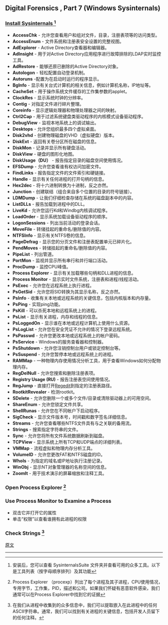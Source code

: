 ## Digital Forensics  , Part 7 (Windows Sysinternals)

### [Install Sysinternals ](https://technet.microsoft.com/en-us/sysinternals/bb842062.aspx) [^1]

- **AccessChk** - 允许您查看用户和组对文件，目录，注册表项等的访问类型。
- **AccessEnum** - 文件系统和注册表安全设置的完整视图。
- **AdExplorer** - Active Directory查看器和编辑器。
- **AdInsight** - 用于对Active Directory应用程序进行故障排除的LDAP实时监控工具。
- **AdRestore** - 能够还原已删除的Active Directory对象。
- **Autologon** - 轻松配置自动登录机制。
- **Autoruns** -配置为在启动时运行的程序显示。
- **BgInfo** - 显示有关台式计算机的相关信息，例如计算机名称，IP地址等。
- **CacheSet** - 用于操作系统文件缓存的工作集参数的applet。
- **ClockRes** - 显示系统时钟的分辨率。
- **Contig** - 对指定文件进行碎片整理。
- **Coreinfo** - 显示逻辑处理器和物理处理器之间的映射。
- **Ctrl2Cap** - 用于过滤系统键盘类驱动程序的内核模式设备驱动程序。
- **DebugView** - 监视本地系统上的调试输出。
- **Desktops** - 允许您组织最多四个虚拟桌面。
- **Disk2vhd** - 创建物理磁盘的VHD（虚拟硬盘）版本。
- **DiskExt** - 返回有关卷分区所在磁盘的信息。
- **DiskMon** - 记录并显示所有硬盘活动。
- **DiskView** - 硬盘的图形化地图。
- **DiskUsage（DU）** - 报告指定目录的磁盘空间使用情况。
- **EFSDump** - 允许您查看谁有权访问加密文件。
- **FindLinks** - 报告指定文件的文件索引和硬链接。
- **Handle** - 显示有关任何进程的打开句柄的信息。
- **Hex2dec** - 将十六进制转换为十进制，反之亦然。
- **Junction** - 创建联结（组合来自多个位置的目录的符号链接）。
- **LDMDump** - 让我们仔细检查存储在系统的磁盘副本中的内容。
- **ListDLLs** - 报告加载到进程中的DLL。
- **LiveKd** - 允许您运行Kd和Windbg内核调试程序。
- **LoadOrder** - 显示系统加载设备驱动程序的顺序。
- **LogonSessions** - 列出当前活动的登录会话。
- **MoveFile** - 转储挂起的重命名/删除值的内容。
- **NTFSInfo** - 显示有关NTFS卷的信息。
- **PageDefrag** - 显示您的分页文件和注册表配置单元已碎片化。
- **PendMoves** - 转储挂起的重命名/删除值的内容。
- **PipeList** - 列出管道。
- **PortMon** - 监视并显示所有串行和并行端口活动。
- **ProcDump** - 监控CPU峰值。
- **Process Explorer** - 显示有关加载哪些句柄和DLL进程的信息。
- **Process Monitor** - 显示实时文件系统，注册表和进程/线程活动。
- **PsExec** - 允许您在远程系统上执行进程。
- **PsGetSid** - 允许您将SID转换为其显示名称，反之亦然。
- **PsInfo** - 收集有关本地或远程系统的关键信息，包括内核版本和内存量。
- **PsPing** - 实现ping功能。
- **PsKill** - 可以杀死本地和远程系统上的进程。
- **PsList** - 显示有关进程，内存和线程的信息。
- **PsLoggedOn** - 显示谁在本地或远程计算机上使用什么资源。
- **PsLogList** - 允许您在安全凭证不允许的情况下登录远程系统。
- **PsPasswd** - 允许您更改本地或远程系统上的帐户密码。
- **PsService** - Windows的服务查看器和控制器。
- **PsShutdown** - 允许您注销控制台用户或锁定控制台等。
- **PsSuspend** - 允许您暂停本地或远程系统上的进程。
- **RAMMap** - 一种物理内存使用情况分析工具，用于查看Windows如何分配物理内存。
- **RegDelNull** - 允许您搜索和删除注册表项。
- **Registry Usage (RU)** - 报告注册表空间使用情况。
- **RegJump** - 直接打开[Regedit](https://null-byte.wonderhowto.com/how-to/hack-like-pro-digital-forensics-for-aspiring-hacker-part-5-windows-registry-forensics-0160561/)到指定的注册表路径。
- **RootkitRevealer** - 检测rootkit。
- **SDelete** - 允许您删除一个或多个文件/目录或清除驱动器上的可用空间。
- **ShareEnum** - 允许您锁定文件共享。
- **ShellRunas** - 允许您在不同帐户下启动程序。
- **SigCheck** - 显示文件版本号，时间戳和数字签名详细信息。
- **Streams** - 允许您查看哪些NTFS文件具有与之关联的备用流。
- **Strings** - 搜索指定字符串的文件。
- **Sync** - 允许您将所有文件系统数据刷新到磁盘。
- **TCPView** - 显示系统上所有TCP和UDP端点的详细列表。
- **VMMap** - 流程虚拟和物理内存分析工具。
- **VolumeID** - 允许您更改FAT和NTFS磁盘的ID。
- **WhoIs** - 为指定的域名或IP地址执行注册记录。
- **WinObj** - 显示NT对象管理器的名称空间的信息。
- **ZoomIt** - 用于技术演示的屏幕缩放和注释工具。

### Open Process Explorer  [^2]

### Use Process Monitor to Examine a Process

- 双击它并打开它的属性
- 单击“权限”以查看谁拥有此进程的权限

### Check Strings [^3]



[原文](https://null-byte.wonderhowto.com/how-to/hack-like-pro-digital-forensics-for-aspiring-hacker-part-7-windows-sysinternals-0162080/)

---

[^1]: 安装后，您可以查看 SysinternalsSuite 文件夹并查看可用的众多工具。以下是工具列表（按字母顺序排列）及其功能
[^2]: Process Explorer （procexp）列出了每个进程及其子进程，CPU使用情况，专用字节，工作集，PID，描述和公司。如果我们怀疑有恶意软件感染，我们通常可以在Process Explorer中找到它的证据
[^3]: 在我们从进程中收集到的众多信息中，我们可以提取嵌入在此进程中的任何ASCII字符串。通常，我们可以找到有关进程的关键信息，包括开发人员留下的任何注释。